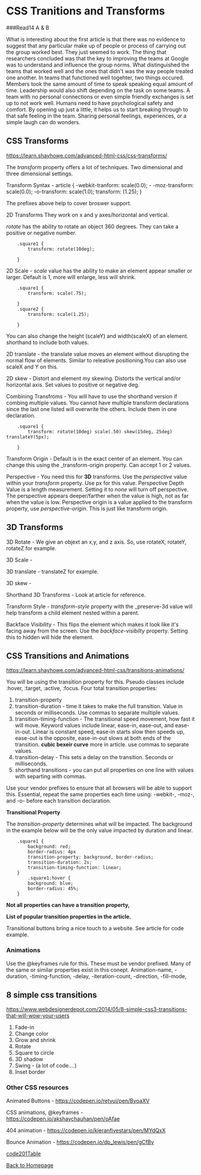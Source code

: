 # CSS Tranitions and Transforms
###Read14 A & B

What is interesting about the first article is that there was no evidence to suggest that any particular make up of people or process of carrying out the group worked best. They just seemed to work. The thing that researchers concluded was that the key to improving the teams at Google was to understand and influence the group norms. What distinguished the teams that worked well and the ones that didn't was the way people treated one another. In teams that functioned well togehter, two things occured. Members took the same amount of time to speak speaking equal amount of time. Leadership would also shift depending on the task on some teams. A team with no personal connections or even simple friendly exchanges is set up to not work well. Humans need to have psychological safety and comfort. By opening up just a little, it helps us to start breaking through to that safe feeling in the team. Sharing personal feelings, experiences, or a simple laugh can do wonders.

## CSS Transforms

https://learn.shayhowe.com/advanced-html-css/css-transforms/

The _transform_ property offers a lot of techniques. Two dimensional and three dimensional settings. 

Transform Syntax - 
    article {
        -webkit-tranform: scale(0.0);
        - -moz-transform: scale(0.0);
        -o-transform: scale(1.0);
        transform: (1.25);
    }

The prefixes above help to cover broswer support.

2D Transforms
They work on x and y axes/horizontal and vertical.

_rotate_ has the ability to rotate an object 360 degrees. They can take a positive or negative number.

        .square1 {
            transform: rotate(10deg);

        }

2D Scale - _scale_ value has the ability to make an element appear smaller or larger. Default is 1, more will enlarge, less will shrink.

        .square1 {
            transform: scale(.75);

        }
        .square2 {
            transform: scale(1.25);

        }

You can also change the height (scaleY) and width(scaleX) of an element. shorthand to include both values.

2D translate - the translate value moves an element without disrupting the normal flow of elements. Similar to releative positioning.You can also use scaleX and Y on this.

2D skew - Distort and element my skewing. Distorts the vertical and/or horizontal axis. Set values to positive or negative deg.


Combining Transfroms - You will have to use the shorthand version if combing multiple values. You cannot have multiple transform declarations since the last one listed will overwrite the others. Include them in one declaration.

        .square1 {
            transform: rotate(10deg) scale(.50) skew(15deg, 25deg) translateY(5px);

        }

Transform Origin - Default is in the exact center of an element. You can change this using the _transform-origin property. Can accept 1 or 2 values. 

Perspective - You need this for **3D** transforms. Use the _perspective_ value within your _transform_ property. Use px for this value. Perspective Depth Value is a length measurement. Setting it to _none_ will turn off perspective. The perspective appears deeper/farther when the value is high, not as far when the value is low. Perspective origin is a value applied to the transform property, use _perspective-origin_. This is just like transform origin. 

## 3D Transforms 

3D Rotate - We give an objext an x,y, and z axis. So, use rotateX, rotateY, rotateZ for example. 

3D Scale - 

3D translate - translateZ for example.

3D skew - 

Shorthand 3D Transforms - Look at article for reference.

Transform Style - _transform-style_ property with the _preserve-3d value will help transform a child element nested within a parent.

Backface Visibility - This flips the element which makes it look like it's facing away from the screen. Use the _backface-visibilty_ property. Setting this to hidden will hide the element.

## CSS Transitions and Animations

https://learn.shayhowe.com/advanced-html-css/transitions-animations/

You will be using the transition property for this. Pseudo classes include :hover, :target, :active, :focus. Four total transition properties:

1. transition-property
2. transition-duration - time it takes to make the full transition. Value in seconds or milliseconds. Use commas to separate multiple values.
3. transition-timing-function - The transitional speed movement, how fast it will move. Keyword values include linear, ease-in, ease-out, and ease-in-out. Linear is constant speed, ease-in starts slow then speeds up, ease-out is the opposite, ease-in-out slows at both ends of the transition. **cubic bexeir curve** more in article. use commas to separate values.
4. transition-delay - This sets a delay on the transition. Seconds or milliseconds.
5. shorthand transitions - you can put all properties on one line with values with separting with commas.

Use your vendor prefixes to ensure that all browsers will be able to support this. Essential, repeat the same properties each time using: -webkit-, -moz-, and -o- before each transition declaration.

**Transitional Property**

The _transition-property_ determines what will be impacted. The background in the example below will be the only value impacted by duration and linear.

        .square1 {
            background: red;
            border-radius: 4px
            transition-property: background, border-radius;
            transition-duration: 2s;
            transition-timing-function: linear;
        }
            .square1:hover {
            background: blue;
            border-radius: 45%;
        }

**Not all properties can have a transition property,** 

**List of popular transition properties in the article.**

Transitional buttons bring a nice touch to a website. See article for code example.

### Animations

Use the @keyframes rule for this. These must be vendor prefixed. Many of the same or similar properties exist in this conept. Animation-name, -duration, -timing-function, -delay, -iteration-count, -direction, -fill-mode,


## 8 simple css transitions

https://www.webdesignerdepot.com/2014/05/8-simple-css3-transitions-that-will-wow-your-users

1. Fade-in
2. Change color
3. Grow and shrink
4. Rotate
5. Square to circle
6. 3D shadow
7. Swing - (a lot of code....)
8. Inset border


### Other CSS resources

Animated Buttons - https://codepen.io/retyui/pen/ByoaXV

CSS animations, @keyframes - https://codepen.io/akshaychauhan/pen/oAfae

404 animation - https://codepen.io/kieranfivestars/pen/MYdQxX

Bounce Animation - https://codepen.io/dp_lewis/pen/gCfBv

[code201Table](/201/code201Table.md)

[Back to Homepage](README.md)